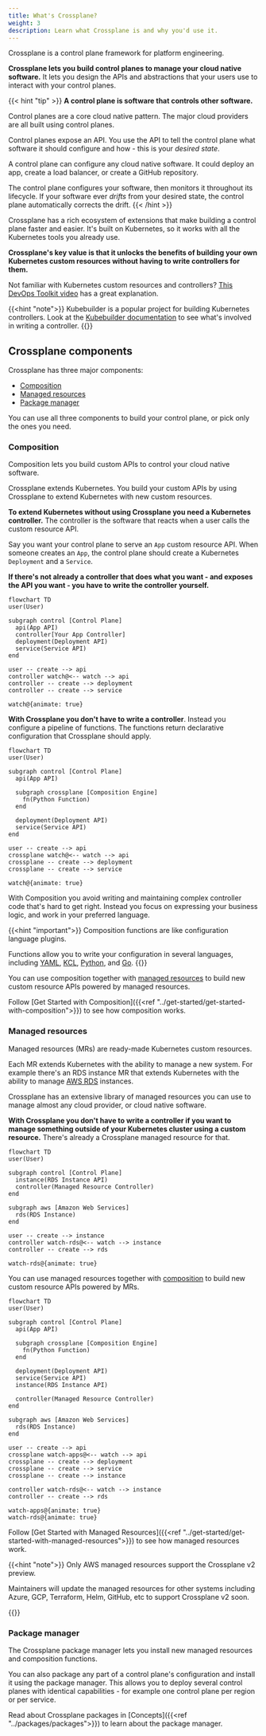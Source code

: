 ```yaml
---
title: What's Crossplane?
weight: 3
description: Learn what Crossplane is and why you'd use it.
---
```


Crossplane is a control plane framework for platform engineering. 

**Crossplane lets you build control planes to manage your cloud native software.**
It lets you design the APIs and abstractions that your users use to interact
with your control planes.

{{< hint "tip" >}}
**A control plane is software that controls other software.**

Control planes are a core cloud native pattern. The major cloud providers are
all built using control planes.

Control planes expose an API. You use the API to tell the control plane what
software it should configure and how - this is your _desired state_.

A control plane can configure any cloud native software. It could deploy an app,
create a load balancer, or create a GitHub repository.

The control plane configures your software, then monitors it throughout its
lifecycle. If your software ever _drifts_ from your desired state, the control
plane automatically corrects the drift.
{{< /hint >}}

Crossplane has a rich ecosystem of extensions that make building a control plane
faster and easier. It's built on Kubernetes, so it works with all the Kubernetes
tools you already use.

**Crossplane's key value is that it unlocks the benefits of building your own
Kubernetes custom resources without having to write controllers for them.**

Not familiar with Kubernetes custom resources and controllers?
[This DevOps Toolkit video](https://www.youtube.com/watch?v=aM2Y9m2Kazk) has a
great explanation.

{{<hint "note">}}
Kubebuilder is a popular project for building Kubernetes controllers. Look at
the [Kubebuilder documentation](https://book.kubebuilder.io) to see what's
involved in writing a controller.
{{</hint>}}

## Crossplane components

Crossplane has three major components:

* [Composition](#composition)
* [Managed resources](#managed-resources)
* [Package manager](#package-manager)

You can use all three components to build your control plane, or pick only the
ones you need.

### Composition

Composition lets you build custom APIs to control your cloud native software.

Crossplane extends Kubernetes. You build your custom APIs by using Crossplane to
extend Kubernetes with new custom resources.

**To extend Kubernetes without using Crossplane you need a Kubernetes
controller.** The controller is the software that reacts when a user calls the
custom resource API.

Say you want your control plane to serve an `App` custom resource API. When
someone creates an `App`, the control plane should create a Kubernetes
`Deployment` and a `Service`.

**If there's not already a controller that does what you want - and exposes the
API you want - you have to write the controller yourself.**

```mermaid
flowchart TD
user(User)

subgraph control [Control Plane]
  api(App API)
  controller[Your App Controller]
  deployment(Deployment API)
  service(Service API)
end

user -- create --> api
controller watch@<-- watch --> api
controller -- create --> deployment
controller -- create --> service

watch@{animate: true}
```

**With Crossplane you don't have to write a controller**. Instead you configure
a pipeline of functions. The functions return declarative configuration that
Crossplane should apply.

```mermaid
flowchart TD
user(User)

subgraph control [Control Plane]
  api(App API)

  subgraph crossplane [Composition Engine]
    fn(Python Function)
  end

  deployment(Deployment API)
  service(Service API)
end

user -- create --> api
crossplane watch@<-- watch --> api
crossplane -- create --> deployment
crossplane -- create --> service

watch@{animate: true}
```

With Composition you avoid writing and maintaining complex controller code
that's hard to get right. Instead you focus on expressing your business
logic, and work in your preferred language.


{{<hint "important">}}
Composition functions are like configuration language plugins.

Functions allow you to write your configuration in several languages, including
[YAML](https://yaml.org), [KCL](https://www.kcl-lang.io),
[Python](https://python.org), and [Go](https://go.dev).
{{</hint>}}

You can use composition together with [managed resources](#managed-resources) to
build new custom resource APIs powered by managed resources.

Follow [Get Started with Composition]({{<ref "../get-started/get-started-with-composition">}})
to see how composition works.

### Managed resources

Managed resources (MRs) are ready-made Kubernetes custom resources. 

Each MR extends Kubernetes with the ability to manage a new system. For example
there's an RDS instance MR that extends Kubernetes with the ability to manage
[AWS RDS](https://aws.amazon.com/rds/) instances.

Crossplane has an extensive library of managed resources you can use to manage
almost any cloud provider, or cloud native software.

**With Crossplane you don't have to write a controller if you want to manage
something outside of your Kubernetes cluster using a custom resource.** There's
already a Crossplane managed resource for that.

```mermaid
flowchart TD
user(User)

subgraph control [Control Plane]
  instance(RDS Instance API)
  controller(Managed Resource Controller)
end

subgraph aws [Amazon Web Services]
  rds(RDS Instance)
end

user -- create --> instance
controller watch-rds@<-- watch --> instance
controller -- create --> rds

watch-rds@{animate: true}
```

You can use managed resources together with [composition](#composition) to build
new custom resource APIs powered by MRs.

```mermaid
flowchart TD
user(User)

subgraph control [Control Plane]
  api(App API)

  subgraph crossplane [Composition Engine]
    fn(Python Function)
  end

  deployment(Deployment API)
  service(Service API)
  instance(RDS Instance API)

  controller(Managed Resource Controller)
end

subgraph aws [Amazon Web Services]
  rds(RDS Instance)
end

user -- create --> api
crossplane watch-apps@<-- watch --> api
crossplane -- create --> deployment
crossplane -- create --> service
crossplane -- create --> instance

controller watch-rds@<-- watch --> instance
controller -- create --> rds

watch-apps@{animate: true}
watch-rds@{animate: true}
```

Follow [Get Started with Managed Resources]({{<ref "../get-started/get-started-with-managed-resources">}})
to see how managed resources work.

{{<hint "note">}}
Only AWS managed resources support the Crossplane v2 preview.

<!-- vale gitlab.FutureTense = NO -->
Maintainers will update the managed resources for other systems including Azure,
GCP, Terraform, Helm, GitHub, etc to support Crossplane v2 soon.
<!-- vale gitlab.FutureTense = YES -->
{{</hint>}}

### Package manager

The Crossplane package manager lets you install new managed resources and
composition functions.

You can also package any part of a control plane's configuration and install it
using the package manager. This allows you to deploy several control planes with
identical capabilities - for example one control plane per region or per
service.

Read about Crossplane packages in [Concepts]({{<ref "../packages/packages">}})
to learn about the package manager.